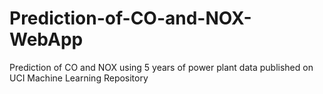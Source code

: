 # Prediction-of-CO-and-NOX-WebApp
Prediction of CO and NOX using  5 years of power plant data published on UCI Machine Learning Repository
